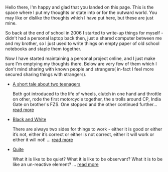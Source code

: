 Hello there, I'm happy and glad that you landed on this page. This is the space where I put my
thoughts or state into or for the outward world. You may like or dislike the thoughts which I have
put here, but these are just mine.

So back at the end of school in 2006 I started to write-up things for myself - didn't had a personal
laptop back then, just a shared computer between me and my brother, so I just used to write things
on empty paper of old school notebooks and staple them together.

Now I have started maintaining a personal project online, and I just make sure I'm emptying my
thoughts there. Below are very few of them which I don't mind sharing with known people and
strangers(
in-fact I feel more secured sharing things with strangers).

- [A short tale about two teenagers](teenage-junkies.md)

  Both got introduced to the life of wheels, clutch in one hand and throttle on other, rode the
  first motorcycle together, the s trolls around CP, India Gate on brother's FZS. One stopped and
  the other continued further... [read more](teenage-junkies.md)

- [Black and White](black-white.md)

  There are always two sides for things to work - either it is good or either it’s not, either it’s
  correct or either is not correct, either it will work or either it will not!
  ... [read more](black-white.md)

- [Quite](quite.md)

  What it is like to be quiet? What it is like to be observant? What it is to be like an un-reactive
  element? ... [read more](quite.md)
